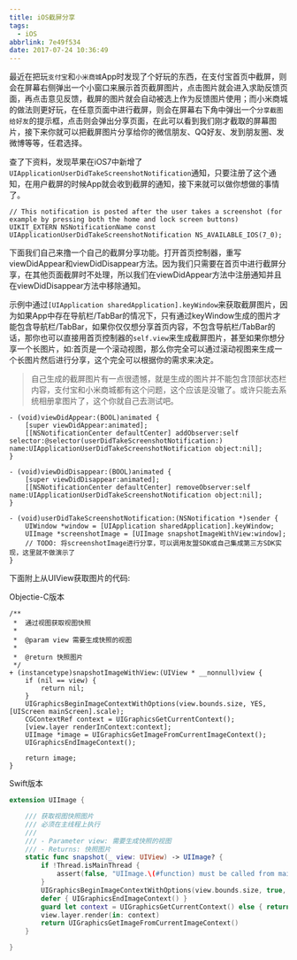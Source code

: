 ```yaml
---
title: iOS截屏分享
tags:
  - iOS
abbrlink: 7e49f534
date: 2017-07-24 10:36:49
---
```


最近在把玩`支付宝`和`小米商城`App时发现了个好玩的东西，在支付宝首页中截屏，则会在屏幕右侧弹出一个小窗口来展示首页截屏图片，点击图片就会进入求助反馈页面，再点击意见反馈，截屏的图片就会自动被选上作为反馈图片使用；而小米商城的做法则更好玩，在任意页面中进行截屏，则会在屏幕右下角中弹出一个`分享截图给好友`的提示框，点击则会弹出分享页面，在此可以看到我们刚才截取的屏幕图片，接下来你就可以把截屏图片分享给你的微信朋友、QQ好友、发到朋友圈、发微博等等，任君选择。


查了下资料，发现苹果在iOS7中新增了`UIApplicationUserDidTakeScreenshotNotification`通知，只要注册了这个通知，在用户截屏的时候App就会收到截屏的通知，接下来就可以做你想做的事情了。

```ObjC
// This notification is posted after the user takes a screenshot (for example by pressing both the home and lock screen buttons)
UIKIT_EXTERN NSNotificationName const UIApplicationUserDidTakeScreenshotNotification NS_AVAILABLE_IOS(7_0);
```

下面我们自己来撸一个自己的截屏分享功能。打开首页控制器，重写viewDidAppear和viewDidDisappear方法。因为我们只需要在首页中进行截屏分享，在其他页面截屏时不处理，所以我们在viewDidAppear方法中注册通知并且在viewDidDisappear方法中移除通知。

示例中通过`[UIApplication sharedApplication].keyWindow`来获取截屏图片，因为如果App中存在导航栏/TabBar的情况下，只有通过keyWindow生成的图片才能包含导航栏/TabBar，如果你仅仅想分享首页内容，不包含导航栏/TabBar的话，那你也可以直接用首页控制器的`self.view`来生成截屏图片，甚至如果你想分享一个长图片，如:首页是一个滚动视图，那么你完全可以通过滚动视图来生成一个长图片然后进行分享，这个完全可以根据你的需求来决定。

> 自己生成的截屏图片有一点很遗憾，就是生成的图片并不能包含顶部状态栏内容，支付宝和小米商城都有这个问题，这个应该是没辙了。或许只能去系统相册拿图片了，这个你就自己去测试吧。

```ObjC
- (void)viewDidAppear:(BOOL)animated {
    [super viewDidAppear:animated];
    [[NSNotificationCenter defaultCenter] addObserver:self selector:@selector(userDidTakeScreenshotNotification:) name:UIApplicationUserDidTakeScreenshotNotification object:nil];
}

- (void)viewDidDisappear:(BOOL)animated {
    [super viewDidDisappear:animated];
    [[NSNotificationCenter defaultCenter] removeObserver:self name:UIApplicationUserDidTakeScreenshotNotification object:nil];
}

- (void)userDidTakeScreenshotNotification:(NSNotification *)sender {
    UIWindow *window = [UIApplication sharedApplication].keyWindow;
    UIImage *screenshotImage = [UIImage snapshotImageWithView:window];
    // TODO: 将screenshotImage进行分享，可以调用友盟SDK或自己集成第三方SDK实现，这里就不做演示了
}
```

下面附上从UIView获取图片的代码:

Objectie-C版本

```ObjC
/**
 *  通过视图获取视图快照
 *
 *  @param view 需要生成快照的视图
 *
 *  @return 快照图片
 */
+ (instancetype)snapshotImageWithView:(UIView * __nonnull)view {
    if (nil == view) {
        return nil;
    }
    UIGraphicsBeginImageContextWithOptions(view.bounds.size, YES, [UIScreen mainScreen].scale);
    CGContextRef context = UIGraphicsGetCurrentContext();
    [view.layer renderInContext:context];
    UIImage *image = UIGraphicsGetImageFromCurrentImageContext();
    UIGraphicsEndImageContext();
    
    return image;
}
```

Swift版本

```Swift
extension UIImage {

    /// 获取视图快照图片
    /// 必须在主线程上执行
    ///
    /// - Parameter view: 需要生成快照的视图
    /// - Returns: 快照图片
    static func snapshot(_ view: UIView) -> UIImage? {
        if !Thread.isMainThread {
            assert(false, "UIImage.\(#function) must be called from main thread only.")
        }
        UIGraphicsBeginImageContextWithOptions(view.bounds.size, true, UIScreen.main.scale)
        defer { UIGraphicsEndImageContext() }
        guard let context = UIGraphicsGetCurrentContext() else { return nil }
        view.layer.render(in: context)
        return UIGraphicsGetImageFromCurrentImageContext()
    }

}
```
